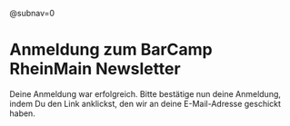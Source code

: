 @subnav=0
# Anmeldung zum BarCamp RheinMain **Newsletter**

Deine Anmeldung war erfolgreich. Bitte bestätige nun deine Anmeldung, indem Du den Link anklickst, den wir an deine E-Mail-Adresse geschickt haben.
